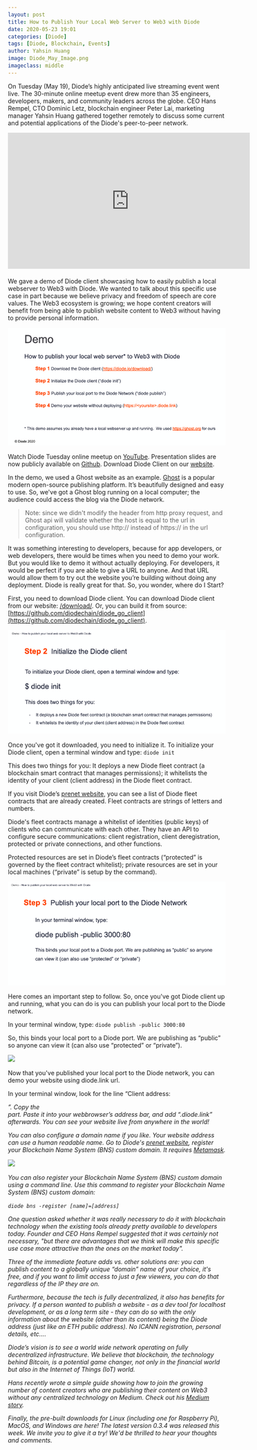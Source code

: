```yaml
---
layout: post
title: How to Publish Your Local Web Server to Web3 with Diode
date: 2020-05-23 19:01
categories: [Diode]
tags: [Diode, Blockchain, Events]
author: Yahsin Huang
image: Diode_May_Image.png
imageclass: middle
---
```


On Tuesday (May 19), Diode’s highly anticipated live streaming event went live. The 30-minute online meetup event drew more than 35 engineers, developers, makers, and community leaders across the globe. CEO Hans Rempel, CTO Dominic Letz, blockchain engineer Peter Lai, marketing manager Yahsin Huang gathered together remotely to discuss some current and potential applications of the Diode's peer-to-peer network. 

<center><iframe width="560" height="315" src="https://www.youtube.com/embed/B-YzxaKpEJQ" frameborder="0" allow="accelerometer; autoplay; encrypted-media; gyroscope; picture-in-picture" allowfullscreen></iframe></center>
<br/>
We gave a demo of Diode client showcasing how to easily publish a local webserver to Web3 with Diode. We wanted to talk about this specific use case in part because we believe privacy and freedom of speech are core values. The Web3 ecosystem is growing; we hope content creators will benefit from being able to publish website content to Web3 without having to provide personal information.


![](../assets/img/blog/Diode_May_Event_Demo_Steps.png)


Watch Diode Tuesday online meetup on [YouTube](https://youtu.be/B-YzxaKpEJQ). Presentation slides are now publicly available on [Github](https://github.com/diodechain/presentations/blob/master/Diode_Online_Event_May_2020/Diode%20Tuesday%20Online%20Event_%20Publish%20Your%20Local%20Web%20Server%20to%20Web3%20with%20Diode%20May%2019%202020.pdf). Download Diode Client on our [website](/download//).


In the demo, we used a Ghost website as an example. [Ghost](https://ghost.org/) is a popular modern open-source publishing platform. It’s beautifully designed and easy to use. So, we've got a Ghost blog running on a local computer; the audience could access the blog via the Diode network. 

> Note: since we didn't modify the header from http proxy request, and Ghost api will validate whether the host is equal to the url in configuration, you should use http:// instead of https:// in the url configuration.

It was something interesting to developers, because for app developers, or web developers, there would be times when you need to demo your work. But you would like to demo it without actually deploying. For developers, it would be perfect if you are able to give a URL to anyone. And that URL would allow them to try out the website you’re building without doing any deployment. Diode is really great for that. So, you wonder, where do I Start?

First, you need to download Diode client. You can download Diode client from our website: [/download/](/download/). Or, you can build it from source: [https://github.com/diodechain/diode_go_client](https://github.com/diodechain/diode_go_client).


![](../assets/img/blog/Diode_May_Event_Demo_Step2.png)


Once you've got it downloaded, you need to initialize it. To initialize your Diode client, open a terminal window and type: `diode init`

This does two things for you: It deploys a new Diode fleet contract (a blockchain smart contract that manages permissions); it whitelists the identity of your client (client address) in the Diode fleet contract.

If you visit Diode’s [prenet website](https://diode.io/prenet/), you can see a list of Diode fleet contracts that are already created. Fleet contracts are strings of letters and numbers. 

Diode's fleet contracts manage a whitelist of identities (public keys) of clients who can communicate with each other. They have an API to configure secure communications: client registration, client deregistration, protected or private connections, and other functions. 

Protected resources are set in Diode’s fleet contracts (“protected” is governed by the fleet contract whitelist); private resources are set in your local machines (“private” is setup by the command).


![](../assets/img/blog/Diode_May_Event_Demo_Step3.png)

Here comes an important step to follow. So, once you've got Diode client up and running, what you can do is you can publish your local port to the Diode network. 

In your terminal window, type: `diode publish -public 3000:80`  

So, this binds your local port to a Diode port. We are publishing as “public” so anyone can view it (can also use “protected” or “private”).


![](images/blog/Diode_May_Event_Demo_Step4.png)

Now that you've published your local port to the Diode network, you can demo your website using diode.link url.

In your terminal window, look for the line “Client address: <address>”. Copy the <address> part. Paste it into your webbrowser’s address bar, and add “.diode.link” afterwards. You can see your website live from anywhere in the world!

You can also configure a domain name if you like. Your website address can use a human readable name. Go to Diode's [prenet website](https://diode.io/prenet/#/dns), register your Blockchain Name System (BNS) custom domain. It requires [Metamask](https://metamask.io/).

![](images/blog/Diode_May_Event_bns.png)

You can also register your Blockchain Name System (BNS) custom domain using a command line. Use this command to register your Blockchain Name System (BNS) custom domain:


`diode bns -register [name]=[address]`


One question asked whether it was really necessary to do it with blockchain technology when the existing tools already pretty available to developers today. Founder and CEO Hans Rempel suggested that it was certainly not necessary, "but there are advantages that we think will make this specific use case more attractive than the ones on the market today". 

Three of the immediate feature adds vs. other solutions are: you can publish content to a globally unique “domain” name of your choice, it's free, and if you want to limit access to just a few viewers, you can do that regardless of the IP they are on. 

Furthermore, because the tech is fully decentralized, it also has benefits for privacy. If a person wanted to publish a website - as a dev tool for localhost development, or as a long term site - they can do so with the only information about the website (other than its content) being the Diode address (just like an ETH public address).  No ICANN registration, personal details, etc….

Diode’s vision is to see a world wide network operating on fully decentralized infrastructure. We believe that blockchain, the technology behind Bitcoin, is a potential game changer, not only in the financial world but also in the Internet of Things (IoT) world. 

Hans recently wrote a simple guide showing how to join the growing number of content creators who are publishing their content on Web3 without any centralized technology on Medium. Check out his [Medium story](https://medium.com/@hansr77/publish-your-localhost-website-to-the-internet-without-centralized-tech-16ea9e15f8ba). 

Finally, the pre-built downloads for Linux (including one for Raspberry Pi), MacOS, and Windows are here! The latest version 0.3.4 was released this week. We invite you to give it a try! We'd be thrilled to hear your thoughts and comments.








